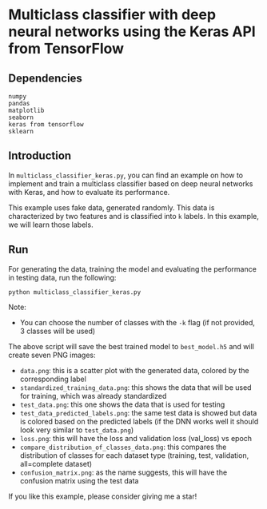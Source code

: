 # Multiclass classifier with deep neural networks using the Keras API from TensorFlow

## Dependencies
```
numpy
pandas
matplotlib
seaborn
keras from tensorflow
sklearn
```

## Introduction

In ```multiclass_classifier_keras.py```, you can find an example on how to implement and train a multiclass classifier based on deep neural networks with Keras, and how to evaluate its performance.

This example uses fake data, generated randomly. This data is characterized by two features and is classified into ```k``` labels. In this example, we will learn those labels.

## Run

For generating the data, training the model and evaluating the performance in testing data, run the following:


```
python multiclass_classifier_keras.py
```

Note:
- You can choose the number of classes with the ```-k``` flag (if not provided, 3 classes will be used)

The above script will save the best trained model to ```best_model.h5``` and will create seven PNG images:

- ```data.png```: this is a scatter plot with the generated data, colored by the corresponding label
- ```standardized_training_data.png```:  this shows the data that will be used for training, which was already standardized
- ```test_data.png```:  this one shows the data that is used for testing
- ```test_data_predicted_labels.png```: the same test data is showed but data is colored based on the predicted labels (if the DNN works well it should look very similar to ```test_data.png```)
- ```loss.png```: this will have the loss and validation loss (val_loss) vs epoch
- ```compare_distribution_of_classes_data.png```: this compares the distribution of classes for each dataset type (training, test, validation, all=complete dataset)
- ```confusion_matrix.png```: as the name suggests, this will have the confusion matrix using the test data

If you like this example, please consider giving me a star!